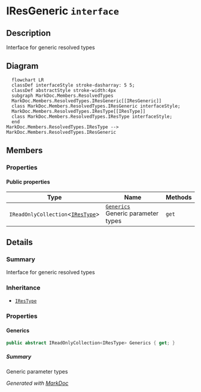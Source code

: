 # IResGeneric `interface`

## Description
Interface for generic resolved types

## Diagram
```mermaid
  flowchart LR
  classDef interfaceStyle stroke-dasharray: 5 5;
  classDef abstractStyle stroke-width:4px
  subgraph MarkDoc.Members.ResolvedTypes
  MarkDoc.Members.ResolvedTypes.IResGeneric[[IResGeneric]]
  class MarkDoc.Members.ResolvedTypes.IResGeneric interfaceStyle;
  MarkDoc.Members.ResolvedTypes.IResType[[IResType]]
  class MarkDoc.Members.ResolvedTypes.IResType interfaceStyle;
  end
MarkDoc.Members.ResolvedTypes.IResType --> MarkDoc.Members.ResolvedTypes.IResGeneric
```

## Members
### Properties
#### Public  properties
| Type | Name | Methods |
| --- | --- | --- |
| `IReadOnlyCollection`&lt;[`IResType`](./IResType.md)&gt; | [`Generics`](markdoc/members/resolvedtypes/IResGeneric.md#generics)<br>Generic parameter types | `get` |

## Details
### Summary
Interface for generic resolved types

### Inheritance
 - [
`IResType`
](./IResType.md)

### Properties
#### Generics
```csharp
public abstract IReadOnlyCollection<IResType> Generics { get; }
```
##### Summary
Generic parameter types

*Generated with* [*MarkDoc*](https://github.com/hailstorm75/MarkDoc.Core)
